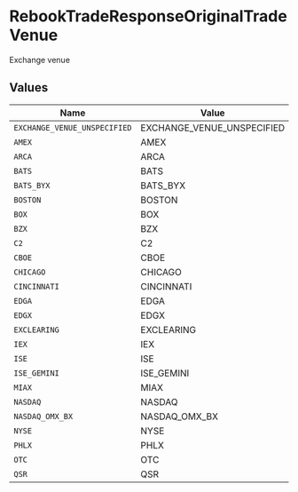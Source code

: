 # RebookTradeResponseOriginalTradeVenue

Exchange venue


## Values

| Name                         | Value                        |
| ---------------------------- | ---------------------------- |
| `EXCHANGE_VENUE_UNSPECIFIED` | EXCHANGE_VENUE_UNSPECIFIED   |
| `AMEX`                       | AMEX                         |
| `ARCA`                       | ARCA                         |
| `BATS`                       | BATS                         |
| `BATS_BYX`                   | BATS_BYX                     |
| `BOSTON`                     | BOSTON                       |
| `BOX`                        | BOX                          |
| `BZX`                        | BZX                          |
| `C2`                         | C2                           |
| `CBOE`                       | CBOE                         |
| `CHICAGO`                    | CHICAGO                      |
| `CINCINNATI`                 | CINCINNATI                   |
| `EDGA`                       | EDGA                         |
| `EDGX`                       | EDGX                         |
| `EXCLEARING`                 | EXCLEARING                   |
| `IEX`                        | IEX                          |
| `ISE`                        | ISE                          |
| `ISE_GEMINI`                 | ISE_GEMINI                   |
| `MIAX`                       | MIAX                         |
| `NASDAQ`                     | NASDAQ                       |
| `NASDAQ_OMX_BX`              | NASDAQ_OMX_BX                |
| `NYSE`                       | NYSE                         |
| `PHLX`                       | PHLX                         |
| `OTC`                        | OTC                          |
| `QSR`                        | QSR                          |